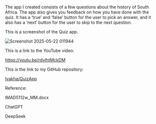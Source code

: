 The app I created consists of a few questions about the history of South Africa. The app also gives you feedback on how you have done with the quiz. It has a ‘true’ and ‘false’ button for the user to pick an answer, and it also has a ‘next’ button for the user to skip to the next question. 

 

This is a screenshot of the Quiz app. 

 
![Screenshot 2025-05-22 011944](https://github.com/user-attachments/assets/a8d9a253-03b4-47f7-b7d1-4a13f0978fd7)

This is a link to the YouTube video: 

https://youtu.be/rdvIhtMckDM 
 

This is the link to my GitHub repository: 

[Iyakha/QuizApp](https://github.com/Iyakha/QuizApp)







Reference: 

IMAD5112w_MM.docx 

ChatGPT 

DeepSeek 
